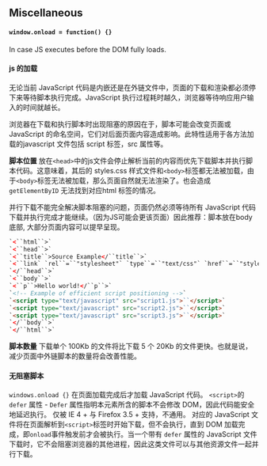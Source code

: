 ## Miscellaneous
#### `window.onload = function() {}` 
In case JS executes before the DOM fully loads. 

#### js 的加载
无论当前 JavaScript 代码是内嵌还是在外链文件中，页面的下载和渲染都必须停下来等待脚本执行完成。JavaScript 执行过程耗时越久，浏览器等待响应用户输入的时间就越长。

浏览器在下载和执行脚本时出现阻塞的原因在于，脚本可能会改变页面或 JavaScript 的命名空间，它们对后面页面内容造成影响。此特性适用于各方法加载的javascript 文件包括 script 标签，src 属性等。

__脚本位置__
放在`<head>`中的js文件会停止解析当前的内容而优先下载脚本并执行脚本代码。这意味着，其后的 styles.css 样式文件和`<body>`标签都无法被加载，由于`<body>`标签无法被加载，那么页面自然就无法渲染了。也会造成`getElementByID` 无法找到对应html 标签的情况。

并行下载不能完全解决脚本阻塞的问题，页面仍然必须等待所有 JavaScript 代码下载并执行完成才能继续。（因为JS可能会更该页面）因此推荐：脚本放在body底部, 大部分页面内容可以提早呈现。
~~~html
`<``html``>`
`<``head``>`
`<``title``>Source Example</``title``>`
`<``link` `rel``=``"stylesheet"` `type``=``"text/css"` `href``=``"styles.css"``>`
`</``head``>`
`<``body``>`
`<``p``>Hello world!</``p``>`
`<!-- Example of efficient script positioning -->`
`<script type="text/javascript" src="script1.js">``</script>`
`<script type="text/javascript" src="script2.js">``</script>`
`<script type="text/javascript" src="script3.js">``</script>`
`</``body``>`
`</``html``>`
~~~

__脚本数量__
下载单个 100Kb 的文件将比下载 5 个 20Kb 的文件更快。也就是说，减少页面中外链脚本的数量将会改善性能。

#### 无阻塞脚本
`windows.onload {}` 在页面加载完成后才加载 JavaScript 代码。
`<script>`的`defer` 属性 - `Defer` 属性指明本元素所含的脚本不会修改 DOM，因此代码能安全地延迟执行。 仅被 IE 4 + 与 Firefox 3.5 + 支持，不通用。 对应的 JavaScript 文件将在页面解析到`<script>`标签时开始下载，但不会执行，直到 DOM 加载完成，即`onload`事件触发前才会被执行。当一个带有 `defer` 属性的 JavaScript 文件下载时，它不会阻塞浏览器的其他进程，因此这类文件可以与其他资源文件一起并行下载。









<!--stackedit_data:
eyJoaXN0b3J5IjpbLTIwODI5OTEwMTIsMTgxODA3ODQzMywtNT
MzNjQ3NzM5LDk0NzU4NTQzNiw4NDI4NDg1MiwxNTA4Mjk3NDA4
LC03NDg1ODUyOTksMjUwNjE2MDE0LC0yMDg4NzQ2NjEyXX0=
-->